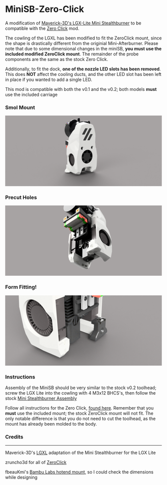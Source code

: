 # MiniSB-Zero-Click
A modification of [Maverick-3D's LGX-Lite Mini Stealthburner](https://github.com/VoronDesign/VoronUsers/tree/master/printer_mods/Maverick/MiniSB_LGX_Lite) to be compatible with the [Zero Click](https://github.com/zruncho3d/ZeroClick/tree/main) mod.

The cowling of the LGXL has been modified to fit the ZeroClick mount, since the shape is drastically different from the originial Mini-Afterburner.
Please note that due to some dimensional changes in the miniSB, **you must use the included modified ZeroClick mount**. The remainder of the probe components are the same as
the stock Zero Click.

Additionally, to fit the dock, **one of the nozzle LED slots has been removed**. This does **NOT** affect the cooling ducts, and the other LED slot has been left in place if you wanted to add a single LED.

This mod is compatible with both the v0.1 and the v0.2; both models **must** use the included carriage

### Smol Mount
![1](Images/Front_View.png)
### Precut Holes
![2](Images/Rear_View_1.png)
### Form Fitting!
![3](Images/Rear_View_2.png)

### Instructions
Assembly of the MiniSB should be very similar to the stock v0.2 toolhead; screw the LGX Lite into the cowling with 4 M3x12 BHCS's, then follow the stock [Mini Stealthburner Assembly](https://github.com/VoronDesign/Voron-0/blob/Voron0.2/Manuals/VORON_V0.2_Assembly_Manual.pdf)

Follow all instructions for the Zero Click, [found here](https://github.com/zruncho3d/ZeroClick). Remember that you **must** use the included mount; the stock ZeroClick mount will not fit. The only notable difference is that you do not need to cut the toolhead, as the mount has already been molded to the body. 

### Credits
-----------------------------------------------
Maverick-3D's [LGXL](https://github.com/VoronDesign/VoronUsers/tree/master/printer_mods/Maverick/MiniSB_LGX_Lite) adaptation of the Mini Stealthburner for the LGX Lite

zruncho3d for all of [ZeroClick](https://github.com/zruncho3d/ZeroClick/tree/main)

fbeauKmi's [Bambu Labs hotend mount](https://www.printables.com/model/370289-bambulab-toolhead-for-voron-02-mini-stealthburner), so I could check the dimensions while designing
